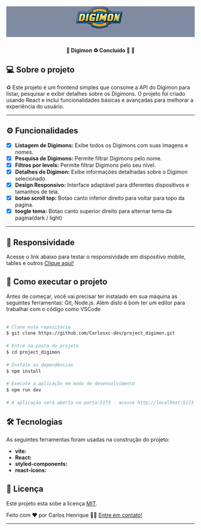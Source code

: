 <h1 align="center">
    <img alt="imagem digimon" title="digimon" src="public/banner.png" />
</h1>

<h4 align="center"> 
	🚧  Digimon ♻️ Concluído 🚀 🚧
</h4>

## 💻 Sobre o projeto

♻️ Este projeto é um frontend simples que consome a API do Digimon para listar, pesquisar e exibir detalhes sobre os Digimons. 
O projeto foi criado usando React e inclui funcionalidades básicas e avançadas para melhorar a experiência do usuário.

---

## ⚙️ Funcionalidades

- [x] **Listagem de Digimons:** Exibe todos os Digimons com suas imagens e nomes.
- [x] **Pesquisa de Digimons:** Permite filtrar Digimons pelo nome.
- [x] **Filtros por levels:** Permite filtrar Digimons pelo seu nivel.
- [x] **Detalhes do Digimon:** Exibe informações detalhadas sobre o Digimon selecionado.
- [x] **Design Responsivo:** Interface adaptável para diferentes dispositivos e tamanhos de tela.
- [x] **botao scroll top:** Botao canto inferior direito para voltar para topo da pagina.
- [x] **toogle tema:** Botao canto superior direito para alternar tema da pagina(dark / light)

---

## 🎲 Responsividade 
Acesse o link abaixo para testar o responsividade em dispositivo mobile, tables e outros
[Clique aqui!](https://project-digimon.vercel.app)


## 🚀 Como executar o projeto

Antes de começar, você vai precisar ter instalado em sua máquina as seguintes ferramentas: Git, Node.js. Além disto é bom ter um editor para trabalhar com o código como VSCode

```bash

# Clone este repositório
$ git clone https://github.com/Carlosxc-dev/project_digimon.git

# Entre na pasta do projeto
$ cd project_digimon

# Instale as dependências
$ npm install

# Execute a aplicação em modo de desenvolvimento
$ npm run dev

# A aplicação será aberta na porta:5173 - acesse http://localhost:5173

```

## 🛠 Tecnologias

As seguintes ferramentas foram usadas na construção do projeto:
- **vite:** 
- **React:** 
- **styled-components:**
- **react-icons:** 

## 📝 Licença

Este projeto esta sobe a licença [MIT](./LICENSE).

Feito com ❤️ por Carlos Henrique 👋🏽 [Entre em contato!](https://carlosxc-dev.github.io/Portifolio/)

---
